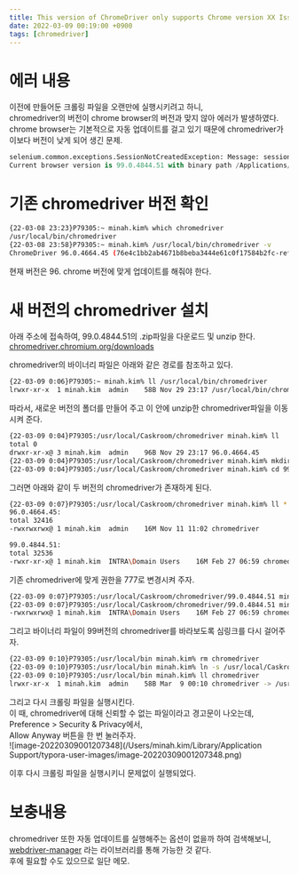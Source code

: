 ```yaml
---
title: This version of ChromeDriver only supports Chrome version XX Issue
date: 2022-03-09 00:19:00 +0900
tags: [chromedriver]
---
```


# 에러 내용

이전에 만들어둔 크롤링 파일을 오랜만에 실행시키려고 하니,   
chromedriver의 버전이 chrome browser의 버전과 맞지 않아 에러가 발생하였다.
chrome browser는 기본적으로 자동 업데이트를 걸고 있기 때문에 chromedriver가 이보다 버전이 낮게 되어 생긴 문제.

```python
selenium.common.exceptions.SessionNotCreatedException: Message: session not created: This version of ChromeDriver only supports Chrome version 96
Current browser version is 99.0.4844.51 with binary path /Applications/Google Chrome.app/Contents/MacOS/Google Chrome
```

# 기존 chromedriver 버전 확인

```bash
{22-03-08 23:23}P79305:~ minah.kim% which chromedriver
/usr/local/bin/chromedriver
{22-03-08 23:58}P79305:~ minah.kim% /usr/local/bin/chromedriver -v
ChromeDriver 96.0.4664.45 (76e4c1bb2ab4671b8beba3444e61c0f17584b2fc-refs/branch-heads/4664@{#947})
```

현재 버전은 96. chrome 버전에 맞게 업데이트를 해줘야 한다.

# 새 버전의 chromedriver 설치

아래 주소에 접속하여, 99.0.4844.51의 .zip파일을 다운로드 및 unzip 한다.
[chromedriver.chromium.org/downloads](https://chromedriver.chromium.org/downloads)

chromedriver의 바이너리 파일은 아래와 같은 경로를 참조하고 있다.

```bash
{22-03-09 0:06}P79305:~ minah.kim% ll /usr/local/bin/chromedriver
lrwxr-xr-x  1 minah.kim  admin    58B Nov 29 23:17 /usr/local/bin/chromedriver -> /usr/local/Caskroom/chromedriver/96.0.4664.45/chromedriver
```

따라서, 새로운 버전의 폴더를 만들어 주고 이 안에 unzip한 chromedriver파일을 이동시켜 준다.

```bash
{22-03-09 0:04}P79305:/usr/local/Caskroom/chromedriver minah.kim% ll
total 0
drwxr-xr-x@ 3 minah.kim  admin    96B Nov 29 23:17 96.0.4664.45
{22-03-09 0:04}P79305:/usr/local/Caskroom/chromedriver minah.kim% mkdir 99.0.4844.51
{22-03-09 0:04}P79305:/usr/local/Caskroom/chromedriver minah.kim% cd 99.0.4844.51
```

그러면 아래와 같이 두 버전의 chromedriver가 존재하게 된다.

```bash
{22-03-09 0:07}P79305:/usr/local/Caskroom/chromedriver minah.kim% ll *
96.0.4664.45:
total 32416
-rwxrwxrwx@ 1 minah.kim  admin    16M Nov 11 11:02 chromedriver

99.0.4844.51:
total 32536
-rwxr-xr-x@ 1 minah.kim  INTRA\Domain Users    16M Feb 27 06:59 chromedriver
```

기존 chromedriver에 맞게 권한을 777로 변경시켜 주자.

```bash
{22-03-09 0:07}P79305:/usr/local/Caskroom/chromedriver/99.0.4844.51 minah.kim% chmod 777 chromedriver
{22-03-09 0:07}P79305:/usr/local/Caskroom/chromedriver/99.0.4844.51 minah.kim% ll chromedriver
-rwxrwxrwx@ 1 minah.kim  INTRA\Domain Users    16M Feb 27 06:59 chromedriver
```

그리고 바이너리 파일이 99버전의 chromedriver를 바라보도록 심링크를 다시 걸어주자.

```bash
{22-03-09 0:10}P79305:/usr/local/bin minah.kim% rm chromedriver
{22-03-09 0:10}P79305:/usr/local/bin minah.kim% ln -s /usr/local/Caskroom/chromedriver/99.0.4844.51/chromedriver chromedriver
{22-03-09 0:10}P79305:/usr/local/bin minah.kim% ll chromedriver
lrwxr-xr-x  1 minah.kim  admin    58B Mar  9 00:10 chromedriver -> /usr/local/Caskroom/chromedriver/99.0.4844.51/chromedriver
```

그리고 다시 크롤링 파일을 실행시킨다.   
이 때, chromedriver에 대해 신뢰할 수 없는 파일이라고 경고문이 나오는데, Preference > Security & Privacy에서,  
Allow Anyway 버튼을 한 번 눌러주자.    
![image-20220309001207348](/Users/minah.kim/Library/Application Support/typora-user-images/image-20220309001207348.png)

이후 다시 크롤링 파일을 실행시키니 문제없이 실행되었다.

# 보충내용

chromedriver 또한 자동 업데이트를 실행해주는 옵션이 없을까 하여 검색해보니,   
[webdriver-manager](https://yuki.world/python-selenium-chromedriver-auto-update/) 라는 라이브러리를 통해 가능한 것 같다.   
후에 필요할 수도 있으므로 일단 메모.